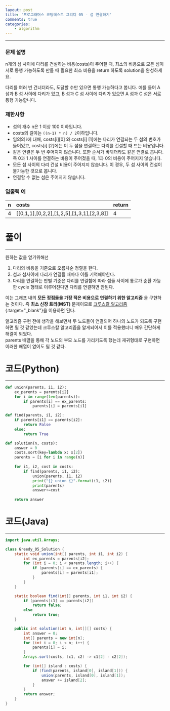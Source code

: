```yaml
---
layout: post
title: '프로그래머스 코딩테스트 그리디 05 - 섬 연결하기'
comments: true
categories:
    - algorithm
---
```

- - -

### 문제 설명

n개의 섬 사이에 다리를 건설하는 비용(costs)이 주어질 때, 최소의 비용으로 모든 섬이 서로 통행 가능하도록 만들 때 필요한 최소 비용을 return 하도록 solution을 완성하세요.

다리를 여러 번 건너더라도, 도달할 수만 있으면 통행 가능하다고 봅니다. 예를 들어 A 섬과 B 섬 사이에 다리가 있고, B 섬과 C 섬 사이에 다리가 있으면 A 섬과 C 섬은 서로 통행 가능합니다.

### 제한사항

* 섬의 개수 n은 1 이상 100 이하입니다.
* costs의 길이는 `((n-1) * n) / 2`이하입니다.
* 임의의 i에 대해, costs[i][0] 와 costs[i] [1]에는 다리가 연결되는 두 섬의 번호가 들어있고, costs[i] [2]에는 이 두 섬을 연결하는 다리를 건설할 때 드는 비용입니다.
* 같은 연결은 두 번 주어지지 않습니다. 또한 순서가 바뀌더라도 같은 연결로 봅니다. 즉 0과 1 사이를 연결하는 비용이 주어졌을 때, 1과 0의 비용이 주어지지 않습니다.
* 모든 섬 사이의 다리 건설 비용이 주어지지 않습니다. 이 경우, 두 섬 사이의 건설이 불가능한 것으로 봅니다.
* 연결할 수 없는 섬은 주어지지 않습니다.

### 입출력 예

| n    | costs                                     | return |
| :--- | :---------------------------------------- | :----- |
| 4    | [[0,1,1],[0,2,2],[1,2,5],[1,3,1],[2,3,8]] | 4      |

# 풀이

- - -   

원하는 값을 얻기위해선

1. 다리의 비용을 기준으로 오름차순 정렬을 한다.
2. 섬과 섬사이에 다리가 연결될 때마다 이를 기억해야한다.
3. 다리를 연결하는 판별 기준은 다리를 연결함에 따라 섬들 사이에 통로가 순환 가능한 cycle 형태로 이루어진다면 다리를 연결하면 안된다.

이는 그래프 내의 __모든 정점들을 가장 적은 비용으로 연결하기 위한 알고리즘__ 을 구현하는 것이다. 즉 __최소 신장 트리(MST)__ 문제이므로 [크루스칼 알고리즘](https://ko.wikipedia.org/wiki/크러스컬_알고리즘){:target="_blank"}을 이용하면 된다.

알고리즘 구현 전에 생각을 해보면서 두 노드들이 연결되어 하나의 노드가 되도록 구현하면 될 것 같았는데 크루스칼 알고리즘을 알게되어서 이를 적용했더니 매우 간단하게 해결이 되었다.   
parents 배열을 통해 각 노드의 부모 노드를 가리키도록 했는데 재귀형태로 구현하면 이러한 배열이 없어도 될 것 같다.

# 코드(Python)

- - -

```python
def union(parents, i1, i2):
    ex_parents = parents[i2]
    for i in range(len(parents)):
        if parents[i] == ex_parents:
            parents[i] = parents[i1]

def find(parents, i1, i2):
    if parents[i1] == parents[i2]:
        return False
    else:
        return True

def solution(n, costs):
    answer = 0
    costs.sort(key=lambda x: x[2])
    parents = [i for i in range(n)]
    
    for i1, i2, cost in costs:
        if find(parents, i1, i2):
            union(parents, i1, i2)
            print("{} union {}".format(i1, i2))
            print(parents)
            answer+=cost            
            
    return answer
```

# 코드(Java)

- - -

```java
import java.util.Arrays;

class Greedy_05_Solution {
    static void union(int[] parents, int i1, int i2) {
        int ex_parents = parents[i2];
        for (int i = 0; i < parents.length; i++) {
            if (parents[i] == ex_parents) {
                parents[i] = parents[i1];
            }
        }
    }

    static boolean find(int[] parents, int i1, int i2) {
        if (parents[i1] == parents[i2])
            return false;
        else
            return true;
    }

    public int solution(int n, int[][] costs) {
        int answer = 0;
        int[] parents = new int[n];
        for (int i = 0; i < n; i++) {
            parents[i] = i;
        }
        Arrays.sort(costs, (c1, c2) -> c1[2] - c2[2]);

        for (int[] island : costs) {
            if (find(parents, island[0], island[1])) {
                union(parents, island[0], island[1]);
                answer += island[2];
            }
        }
        return answer;
    }
}
```